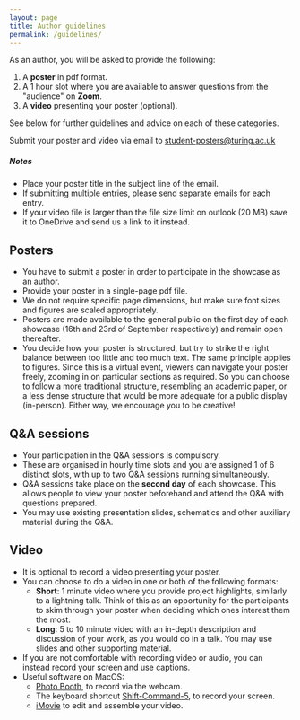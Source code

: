 ```yaml
---
layout: page
title: Author guidelines
permalink: /guidelines/
---
```


As an author, you will be asked to provide the following:

1. A **poster** in pdf format.
3. A 1 hour slot where you are available to answer questions from the
"audience" on **Zoom**.
2. A **video** presenting your poster (optional).

See below for further guidelines and advice on each of these categories.

<div class="jumbotron">
  <p class="lead">Submit your poster and video via email to
		<a href="mailto:student-poster@turing.ac.uk">student-posters@turing.ac.uk</a>
  </p>
</div>

<h5 class="mb-1">Notes</h5>
<p class="mb-1">
	<ul>
		<li>Place your poster title in the subject line of the email.</li>
		<li>If submitting multiple entries, please send separate emails for
		each entry.</li>
		<li>If your video file is larger than the file size limit on outlook
		(20 MB)	save it to OneDrive and send us a link to it instead.</li>
	</ul>  
</p>


## Posters

- You have to submit a poster in order to participate in the showcase as an
author.
- Provide your poster in a single-page pdf file.
- We do not require specific page dimensions, but make sure font sizes and figures are scaled appropriately.
- Posters are made available to the general public on the first day of each showcase (16th and 23rd of September respectively) and remain open thereafter.
- You decide how your poster is structured, but try to strike the right balance
between too little and too much text. The same principle applies to figures.
Since this is a virtual event, viewers can navigate your poster freely, zooming
in on particular sections as required. So you can choose to follow a more
traditional structure, resembling an academic paper, or a less dense structure
that would be more adequate for a public display (in-person). Either way, we
encourage you to be creative!


## Q&A sessions

- Your participation in the Q&A sessions is compulsory.
- These are organised in hourly time slots and you are assigned 1 of 6 distinct
slots, with up to two Q&A sessions running simultaneously.
- Q&A sessions take place on the **second day** of each showcase. This allows
people to view your poster beforehand and attend the Q&A with questions
prepared.
- You may use existing presentation slides, schematics and other auxiliary
material during the Q&A.

## Video

- It is optional to record a video presenting your poster.
- You can choose to do a video in one or both of the following formats:
	- **Short**: 1 minute video where you provide project highlights, similarly
	to a lightning talk. Think of this as an opportunity for the participants to
	skim through your poster when deciding which ones interest them the most.
	- **Long**: 5 to 10 minute video with an in-depth description and discussion
	of your work, as you would do in a talk. You may use slides and other
	supporting material.
- If you are not comfortable with recording video or audio, you can instead record your screen and use captions.
- Useful software on MacOS:
	- [Photo Booth](https://support.apple.com/en-gb/guide/photo-booth/pbhlp3714a9d/mac), to record via the webcam.
	- The keyboard shortcut [Shift-Command-5](https://support.apple.com/en-us/HT208721), to record your screen.
	- [iMovie](https://www.apple.com/imovie/) to edit and assemble your video.
